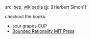src: [sep](https://plato.stanford.edu/entries/bounded-rationality/), [wikipedia](https://en.wikipedia.org/wiki/Bounded_rationality) 
@: [[Herbert Simon]]


checkout the books:
- [sour grapes CUP](https://www.goodreads.com/book/show/30719694-sour-grapes) 
- [Bounded Rationality MIT Press](https://www.goodreads.com/book/show/786563.Bounded_Rationality?from_search=true&from_srp=true&qid=C7ZdkfGMmf&rank=1) 

